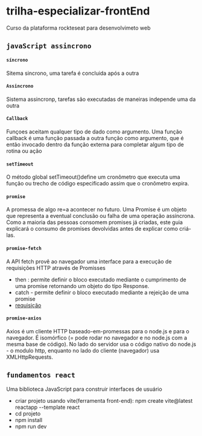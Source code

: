 # trilha-especializar-frontEnd
Curso da plataforma rockteseat para desenvolvimeto web
## `javaScript assincrono`
#### `síncrono`
Sitema sincrono, uma tarefa é concluida após a outra
#### `Assincrono`
Sistema assincronp, tarefas são executadas de maneiras independe uma da outra
#### `Callback`
Funçoes aceitam qualquer tipo de dado como argumento.
Uma função callback é uma função passada a outra função como argumento, que é então invocado dentro da função externa para completar algum tipo de rotina ou ação
#### `setTimeout`
O método global setTimeout()define um cronômetro que executa uma função ou trecho de código especificado assim que o cronômetro expira.
#### `promise`
A promessa de algo re=a acontecer no futuro. Uma Promise é um objeto que representa a eventual conclusão ou falha de uma operação assíncrona. Como a maioria das pessoas consomem promises já criadas, este guia explicará o consumo de promises devolvidas antes de explicar como criá-las.
#### `promise-fetch`
A API fetch provê ao navegador uma interface para a execução de requisições HTTP através de Promisses
- then : permite definir o bloco executado mediante o cumprimento de uma promise retornando um objeto do tipo Response.
- catch - permite definir o bloco executado mediante a rejeição de uma promise
- [requisição](https://www.alura.com.br/artigos/metodos-de-requisicao-do-http)
#### `promise-axios`
Axios é um cliente HTTP baseado-em-promessas para o node.js e para o navegador. É isomórfico (= pode rodar no navegador e no node.js com a mesma base de código). No lado do servidor usa o código nativo do node.js - o modulo http, enquanto no lado do cliente (navegador) usa XMLHttpRequests.

## `fundamentos react`
Uma biblioteca JavaScript para construir interfaces de usuário
- criar projeto usando vite(ferramenta front-end):  npm create vite@latest reactapp --template react
- cd projeto
- npm install
- npm run dev



